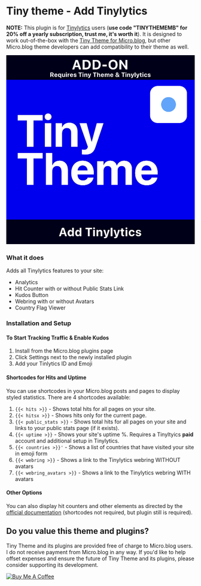 # Tiny theme - Add Tinylytics

**NOTE:** This plugin is for [Tinylytics](https://tinylytics.app) users (**use code "TINYTHEMEMB" for 20% off a yearly subscription, trust me, it's worth it**). It is designed to work out-of-the-box with the [Tiny Theme for Micro.blog](https://tinyformicro.blog), but other Micro.blog theme developers can add compatibility to their theme as well.

![Tiny Theme Head Graphic](https://github.com/MattSLangford/Tiny-theme-Tinylytics/blob/main/screenshot.jpg?raw=true)

### What it does
Adds all Tinylytics features to your site:

- Analytics
- Hit Counter with or without Public Stats Link
- Kudos Button
- Webring with or without Avatars
- Country Flag Viewer

### Installation and Setup

#### To Start Tracking Traffic & Enable Kudos
1. Install from the Micro.blog plugins page
2. Click Settings next to the newly installed plugin
3. Add your Tinlytics ID and Emoji

#### Shortcodes for Hits and Uptime
You can use shortcodes in your Micro.blog posts and pages to display styled statistics. There are 4 shortcodes available:

1. `{{< hits >}}` - Shows total hits for all pages on your site.
2. `{{< hitsx >}}` - Shows hits only for the current page.
3. `{{< public_stats >}}` - Shows total hits for all pages on your site and links to your public stats page (if it exists).
4. `{{< uptime >}}` - Shows your site's uptime %. Requires a Tinyltyics **paid** account and additional setup in Tinylytics.
5. `{{< countries >}}'` - Shows a list of countries that have visited your site in emoji form
6. `{{< webring >}}` - Shows a link to the Tinylytics webring WITHOUT avatars
7. `{{< webring_avatars >}}` - Shows a link to the Tinylytics webring WITH avatars

#### Other Options
You can also display hit counters and other elements as directed by the [official documentation](https://tinylytics.app/docs) (shortcodes not required, but plugin still is required).

## Do you value this theme and plugins?
Tiny Theme and its plugins are provided free of charge to Micro.blog users. I do not receive payment from Micro.blog in any way. If you'd like to help offset expenses and ensure the future of Tiny Theme and its plugins, please consider supporting its development.

<a href="https://www.buymeacoffee.com/mattlangford" target="_blank"><img src="https://cdn.buymeacoffee.com/buttons/v2/default-yellow.png" alt="Buy Me A Coffee" style="height: 60px !important;width: 217px !important;" ></a>


